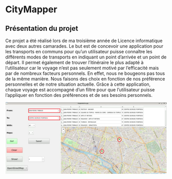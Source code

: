 # CityMapper

## Présentation du projet

Ce projet a été réalisé lors de ma troisième année de Licence informatique avec deux autres camarades. 
Le but est de concevoir une application pour les transports en communs
pour qu’un utilisateur puisse connaître les différents modes de transports en indiquant
un point d’arrivée et un point de départ. Il permet également de trouver l’itinéraire le plus adapté à l’utilisateur
car le voyage n’est pas seulement motivé par l’efficacité mais par de nombreux facteurs
personnels. En effet, nous ne bougeons pas tous de la même manière. Nous faisons des
choix en fonction de nos préférence personnelles et de notre situation actuelle. Grâce à
cette application, chaque voyage est accompagné d’un filtre pour que l’utilisateur puisse
l’appliquer en fonction des préférences et de ses besoins personnels.

![alt text](image.png)
